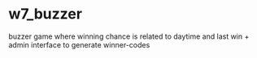 # w7_buzzer

buzzer game where winning chance is related to daytime and last win + admin interface to generate winner-codes

